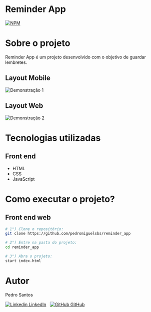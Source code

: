 # Reminder App
[![NPM](https://img.shields.io/npm/l/react)](https://github.com/pedromiguelsbs/reminder_app/blob/master/LICENSE) 

# Sobre o projeto

Reminder App é um projeto desenvolvido com o objetivo de guardar lembretes. 

## Layout Mobile
![Demonstração 1](https://i.imgur.com/AMO1D4M.png)

## Layout Web
![Demonstração 2](https://i.imgur.com/z37CLcp.png)


# Tecnologias utilizadas
## Front end
- HTML
- CSS
- JavaScript

# Como executar o projeto?

## Front end web

```bash
# 1°) Clone o repositório:
git clone https://github.com/pedromiguelsbs/reminder_app

# 2°) Entre na pasta do projeto:
cd reminder_app

# 3°) Abra o projeto:
start index.html
```

# Autor

Pedro Santos

[![Linkedin](https://i.stack.imgur.com/gVE0j.png) LinkedIn](https://www.linkedin.com/in/pedromiguelsbs/)
&nbsp;
[![GitHub](https://i.stack.imgur.com/tskMh.png) GitHub](https://github.com/pedromiguelsbs)
